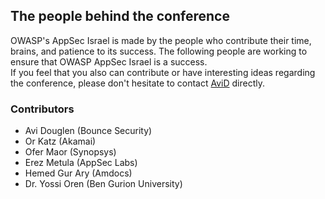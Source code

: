 ---
---

## The people behind the conference
OWASP's AppSec Israel is made by the people who contribute their time, brains, and patience to its success. The following people are working to ensure that OWASP AppSec Israel is a success.  
If you feel that you also can contribute or have interesting ideas regarding the conference, please don't hesitate to contact [AviD](mailto:avi.douglen@owasp.org) directly.

### Contributors

 - Avi Douglen (Bounce Security)
 - Or Katz (Akamai)
 - Ofer Maor (Synopsys)
 - Erez Metula (AppSec Labs)
 - Hemed Gur Ary (Amdocs)
 - Dr. Yossi Oren (Ben Gurion University)
